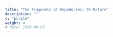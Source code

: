 ```yaml
---
title: "The Fragments of Empedocles: On Nature"
description: ""
c: "purple"
weight: 4
# date: 1939-08-02
---
```


